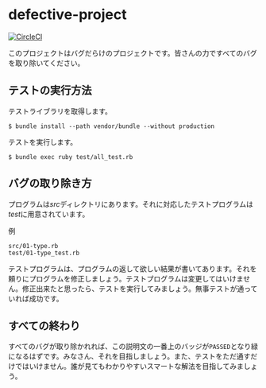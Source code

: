 # defective-project

[![CircleCI](https://circleci.com/gh/sccp2017/defective-project.svg?style=svg)](https://circleci.com/gh/sccp2017/defective-project)

このプロジェクトはバグだらけのプロジェクトです。皆さんの力ですべてのバグを取り除いてください。

## テストの実行方法

テストライブラリを取得します。

```
$ bundle install --path vendor/bundle --without production
```
テストを実行します。

```
$ bundle exec ruby test/all_test.rb
```

## バグの取り除き方

プログラムは*src*ディレクトリにあります。それに対応したテストプログラムは*test*に用意されています。

例

```
src/01-type.rb
test/01-type_test.rb
```

テストプログラムは、プログラムの返して欲しい結果が書いてあります。それを頼りにプログラムを修正しましょう。テストプログラムは変更してはいけません。修正出来たと思ったら、テストを実行してみましょう。無事テストが通っていれば成功です。

## すべての終わり

すべてのバグが取り除かれれば、この説明文の一番上のバッジが```PASSED```となり緑になるはずです。みなさん、それを目指しましょう。また、テストをただ通すだけではいけません。誰が見てもわかりやすいスマートな解法を目指してみましょう。


